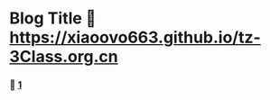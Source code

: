 # Blog Title :link: https://xiaoovo663.github.io/tz-3Class.org.cn 
### :page_facing_up: [1](https://xiaoovo663.github.io/tz-3Class.org.cn/tag.html) 
